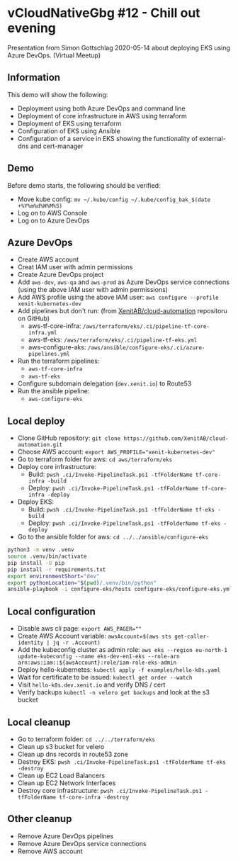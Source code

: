 # vCloudNativeGbg #12 - Chill out evening

Presentation from Simon Gottschlag 2020-05-14 about deploying EKS using Azure DevOps. (Virtual Meetup)

## Information

This demo will show the following:

* Deployment using both Azure DevOps and command line
* Deployment of core infrastructure in AWS using terraform
* Deployment of EKS using terraform
* Configuration of EKS using Ansible
* Configuration of a service in EKS showing the functionality of external-dns and cert-manager

## Demo

Before demo starts, the following should be verified:
* Move kube config: `mv ~/.kube/config ~/.kube/config_bak_$(date +%Y%m%d%H%M%S)`
* Log on to AWS Console
* Log on to Azure DevOps

## Azure DevOps

* Create AWS account
* Creat IAM user with admin permissions
* Create Azure DevOps project
* Add `aws-dev`, `aws-qa` and `aws-prod` as Azure DevOps service connections (using the above IAM user with admin permissions)
* Add AWS profile using the above IAM user: `aws configure --profile xenit-kubernetes-dev`
* Add pipelines but don't run: (from [XenitAB/cloud-automation](https://github.com/XenitAB/cloud-automation) repositoru on GitHub)
  * aws-tf-core-infra: `/aws/terraform/eks/.ci/pipeline-tf-core-infra.yml`
  * aws-tf-eks: `/aws/terraform/eks/.ci/pipeline-tf-eks.yml`
  * aws-configure-aks: `/aws/ansible/configure-eks/.ci/azure-pipelines.yml`
* Run the terraform pipelines:
  * `aws-tf-core-infra`
  * `aws-tf-eks`
* Configure subdomain delegation (`dev.xenit.io`) to Route53
* Run the ansible pipeline:
  * `aws-configure-eks`

## Local deploy

* Clone GitHub repository: `git clone https://github.com/XenitAB/cloud-automation.git`
* Choose AWS account: `export AWS_PROFILE="xenit-kubernetes-dev"`
* Go to terraform folder for aws: `cd aws/terraform/eks`
* Deploy core infrastructure:
  * Build: `pwsh .ci/Invoke-PipelineTask.ps1 -tfFolderName tf-core-infra -build`
  * Deploy: `pwsh .ci/Invoke-PipelineTask.ps1 -tfFolderName tf-core-infra -deploy`
* Deploy EKS:
  * Build: `pwsh .ci/Invoke-PipelineTask.ps1 -tfFolderName tf-eks -build`
  * Deploy: `pwsh .ci/Invoke-PipelineTask.ps1 -tfFolderName tf-eks -deploy`
* Go to the ansible folder for aws: `cd ../../ansible/configure-eks`

```bash
python3 -m venv .venv
source .venv/bin/activate
pip install -U pip
pip install -r requirements.txt
export environmentShort="dev"
export pythonLocation="$(pwd)/.venv/bin/python"
ansible-playbook -i configure-eks/hosts configure-eks/configure-eks.yml -e "environmentShort=${environmentShort}" -e "ansible_python_interpreter=${pythonLocation}" --flush-cache
```

## Local configuration

* Disable aws cli page: `export AWS_PAGER=""`
* Create AWS Account variable: `awsAccount=$(aws sts get-caller-identity | jq -r .Account)`
* Add the kubeconfig cluster as admin role: `aws eks --region eu-north-1 update-kubeconfig --name eks-dev-en1-eks --role-arn arn:aws:iam::${awsAccount}:role/iam-role-eks-admin`
* Deploy hello-kubernetes: `kubectl apply -f examples/hello-k8s.yaml`
* Wait for certificate to be issued: `kubectl get order --watch`
* Visit `hello-k8s.dev.xenit.io` and verify DNS / cert
* Verify backups `kubectl -n velero get backups` and look at the s3 bucket

## Local cleanup

* Go to terraform folder: `cd ../../terraform/eks`
* Clean up s3 bucket for velero
* Clean up dns records in route53 zone
* Destroy EKS: `pwsh .ci/Invoke-PipelineTask.ps1 -tfFolderName tf-eks -destroy`
* Clean up EC2 Load Balancers
* Clean up EC2 Network Interfaces
* Destroy core infrastructure: `pwsh .ci/Invoke-PipelineTask.ps1 -tfFolderName tf-core-infra -destroy`

## Other cleanup

* Remove Azure DevOps pipelines
* Remove Azure DevOps service connections
* Remove AWS account